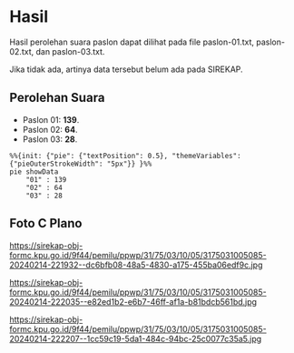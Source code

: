 # Hasil

Hasil perolehan suara paslon dapat dilihat pada file paslon-01.txt, paslon-02.txt, dan paslon-03.txt.

Jika tidak ada, artinya data tersebut belum ada pada SIREKAP.

## Perolehan Suara

 * Paslon 01: **139**.
 * Paslon 02: **64**.
 * Paslon 03: **28**.

```mermaid
%%{init: {"pie": {"textPosition": 0.5}, "themeVariables": {"pieOuterStrokeWidth": "5px"}} }%%
pie showData
    "01" : 139
    "02" : 64
    "03" : 28
```
## Foto C Plano

https://sirekap-obj-formc.kpu.go.id/9f44/pemilu/ppwp/31/75/03/10/05/3175031005085-20240214-221932--dc6bfb08-48a5-4830-a175-455ba06edf9c.jpg

https://sirekap-obj-formc.kpu.go.id/9f44/pemilu/ppwp/31/75/03/10/05/3175031005085-20240214-222035--e82ed1b2-e6b7-46ff-af1a-b81bdcb561bd.jpg

https://sirekap-obj-formc.kpu.go.id/9f44/pemilu/ppwp/31/75/03/10/05/3175031005085-20240214-222207--1cc59c19-5da1-484c-94bc-25c0077c35a5.jpg
